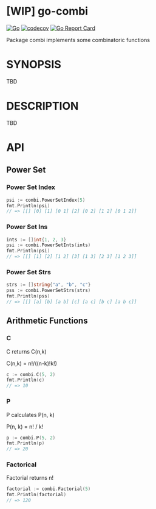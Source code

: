 # [WIP] go-combi

[![Go](https://github.com/sadah/go-combi/workflows/Go/badge.svg)](https://github.com/sadah/go-combi/actions)
[![codecov](https://codecov.io/gh/sadah/go-combi/branch/master/graph/badge.svg)](https://codecov.io/gh/sadah/go-combi)
[![Go Report Card](https://goreportcard.com/badge/github.com/sadah/go-combi)](https://goreportcard.com/report/github.com/sadah/go-combi)

Package combi implements some combinatoric functions

# SYNOPSIS

TBD

# DESCRIPTION

TBD

# API

## Power Set

### Power Set Index

```go
psi := combi.PowerSetIndex(5)
fmt.Println(psi)
// => [[] [0] [1] [0 1] [2] [0 2] [1 2] [0 1 2]]
```

### Power Set Ins

```go
ints := []int{1, 2, 3}
psi := combi.PowerSetInts(ints)
fmt.Println(psi)
// => [[] [1] [2] [1 2] [3] [1 3] [2 3] [1 2 3]]
```

### Power Set Strs

```go
strs := []string{"a", "b", "c"}
pss := combi.PowerSetStrs(strs)
fmt.Println(pss)
// => [[] [a] [b] [a b] [c] [a c] [b c] [a b c]]
```

## Arithmetic Functions

### C

C returns C(n,k)

C(n,k) = n!/((n-k)!k!)

```go
c := combi.C(5, 2)
fmt.Println(c)
// => 10
```

### P

P calculates P(n, k)

P(n, k) = n! / k!

```go
p := combi.P(5, 2)
fmt.Println(p)
// => 20
```

### Factorical

Factorial returns n!

```go
factorial := combi.Factorial(5)
fmt.Println(factorial)
// => 120
```
